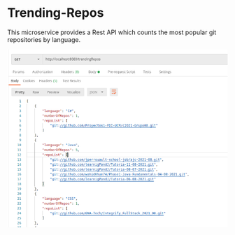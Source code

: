 # Trending-Repos
This microservice provides a Rest API which counts the most popular git repositories by language.

![img.png](img.png)
